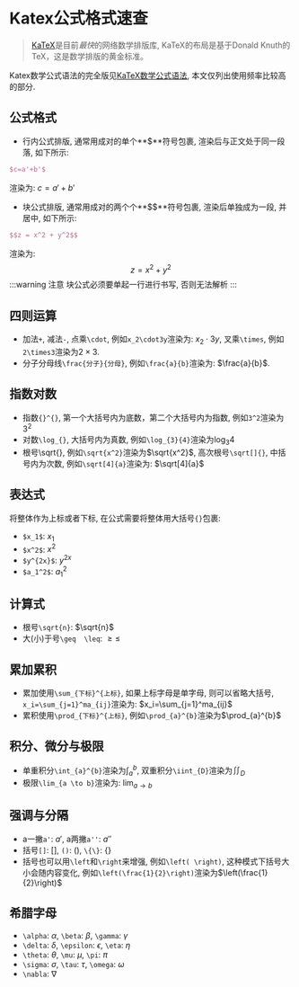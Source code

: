 # Katex公式格式速查

> [KaTeX](https://katex.org/)是目前*最快*的网络数学排版库, KaTeX的布局是基于Donald Knuth的TeX，这是数学排版的黄金标准。

Katex数学公式语法的完全版见[KaTeX数学公式语法](https://blog.csdn.net/Leytton/article/details/103745169/), 本文仅列出使用频率比较高的部分.

## 公式格式

- 行内公式排版, 通常用成对的单个**$**符号包裹, 渲染后与正文处于同一段落, 如下所示:

```tex
$c=a'+b'$
```

渲染为: $c=a'+b'$

- 块公式排版, 通常用成对的两个个**$$**符号包裹, 渲染后单独成为一段, 并居中, 如下所示:

```tex
$$z = x^2 + y^2$$
```

渲染为:
$$z = x^2 + y^2$$
:::warning 注意
块公式必须要单起一行进行书写, 否则无法解析
:::

## 四则运算

- 加法`+`, 减法`-`, 点乘`\cdot`, 例如`x_2\cdot3y`渲染为: $x_2\cdot3y$, 叉乘`\times`, 例如`2\times3`渲染为$2\times3$. 
- 分子分母线`\frac{分子}{分母}`, 例如`\frac{a}{b}`渲染为: $\frac{a}{b}$.

## 指数对数

- 指数`{}^{}`, 第一个大括号内为底数，第二个大括号内为指数, 例如`3^2`渲染为$3^2$
- 对数`\log_{}`, 大括号内为真数, 例如`\log_{3}{4}`渲染为$\log_{3}{4}$
- 根号\sqrt{}, 例如`\sqrt{x^2}`渲染为$\sqrt{x^2}$, 高次根号`\sqrt[]{}`, 中括号内为次数, 例如`\sqrt[4]{a}`渲染为: $\sqrt[4]{a}$

## 表达式

将整体作为上标或者下标, 在公式需要将整体用大括号`{}`包裹:  
- `$x_1$`: $x_1$
- `$x^2$`: $x^2$
- `$y^{2x}$`: $y^{2x}$  
- `$a_1^2$`: $a_1^2$

## 计算式

- 根号`\sqrt{n}`: $\sqrt{n}$
- 大(小)于号`\geq  \leq`: $\geq  \leq$

## 累加累积

- 累加使用`\sum_{下标}^{上标}`, 如果上标字母是单字母, 则可以省略大括号, `x_i=\sum_{j=1}^ma_{ij}`渲染为: $x_i=\sum_{j=1}^ma_{ij}$
- 累积使用`\prod_{下标}^{上标}`, 例如`\prod_{a}^{b}`渲染为$\prod_{a}^{b}$

## 积分、微分与极限

- 单重积分`\int_{a}^{b}`渲染为$\int_{a}^{b}$, 双重积分`\iint_{D}`渲染为$\iint_{D}$
- 极限`\lim_{a \to b}`渲染为: $\lim_{a \to b}$

## 强调与分隔

- a一撇`a'`: $a'$, a两撇`a''`: $a''$
- 括号`[]`: $[]$, `()`: $()$, `\{\}`: $\{\}$
- 括号也可以用`\left`和`\right`来增强, 例如`\left( \right)`, 这种模式下括号大小会随内容变化, 例如`\left(\frac{1}{2}\right)`渲染为$\left(\frac{1}{2}\right)$

## 希腊字母

- `\alpha`: $\alpha$, `\beta`: $\beta$, `\gamma`: $\gamma$
- `\delta`: $\delta$, `\epsilon`: $\epsilon$, `\eta`: $\eta$
- `\theta`: $\theta$, `\mu`: $\mu$, `\pi`: $\pi$
- `\sigma`: $\sigma$, `\tau`: $\tau$, `\omega`: $\omega$
- `\nabla`: $\nabla$
